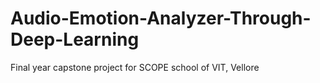# Audio-Emotion-Analyzer-Through-Deep-Learning
Final year capstone project for SCOPE school of VIT, Vellore
